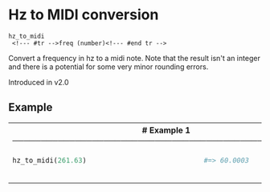 # Hz to MIDI conversion

```
hz_to_midi 
 <!--- #tr -->freq (number)<!--- #end tr -->
```


Convert a frequency in hz to a midi note. Note that the result isn't an integer and there is a potential for some very minor rounding errors.

Introduced in v2.0

## Example

<table class="examples">
<tr>
<th colspan="2" class="even head"># Example 1 ──────────────────────────────────────────────────────</th>
</tr>
<tr>
<td class="even">

```ruby
hz_to_midi(261.63)



```

</td>
<td class="even">

<!--- #tr -->
```ruby
#=> 60.0003



```
<!--- #end tr -->

</td>
</tr>
</table>

